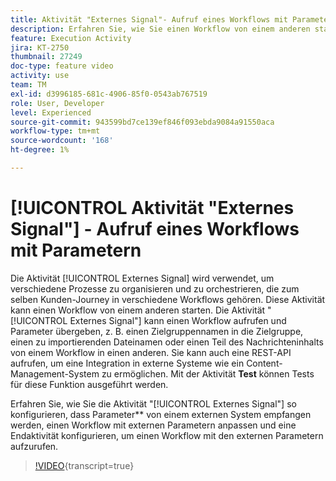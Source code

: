 ```yaml
---
title: Aktivität "Externes Signal"- Aufruf eines Workflows mit Parametern
description: Erfahren Sie, wie Sie einen Workflow von einem anderen starten, um komplexere Journey zu unterstützen und gleichzeitig in der Lage sind, Probleme besser zu überwachen und besser auf sie zu reagieren.
feature: Execution Activity
jira: KT-2750
thumbnail: 27249
doc-type: feature video
activity: use
team: TM
exl-id: d3996185-681c-4906-85f0-0543ab767519
role: User, Developer
level: Experienced
source-git-commit: 943599bd7ce139ef846f093ebda9084a91550aca
workflow-type: tm+mt
source-wordcount: '168'
ht-degree: 1%

---
```



# [!UICONTROL Aktivität &quot;Externes Signal&quot;] - Aufruf eines Workflows mit Parametern

Die Aktivität [!UICONTROL Externes Signal] wird verwendet, um verschiedene Prozesse zu organisieren und zu orchestrieren, die zum selben Kunden-Journey in verschiedene Workflows gehören. Diese Aktivität kann einen Workflow von einem anderen starten. Die Aktivität &quot;[!UICONTROL Externes Signal&quot;] kann einen Workflow aufrufen und Parameter übergeben, z. B. einen Zielgruppennamen in die Zielgruppe, einen zu importierenden Dateinamen oder einen Teil des Nachrichteninhalts von einem Workflow in einen anderen. Sie kann auch eine REST-API aufrufen, um eine Integration in externe Systeme wie ein Content-Management-System zu ermöglichen. Mit der Aktivität **Test** können Tests für diese Funktion ausgeführt werden.

Erfahren Sie, wie Sie die Aktivität &quot;[!UICONTROL Externes Signal&quot;] so konfigurieren, dass Parameter** von einem externen System empfangen werden, einen Workflow mit externen Parametern anpassen und eine Endaktivität konfigurieren, um einen Workflow mit den externen Parametern aufzurufen.

>[!VIDEO](https://video.tv.adobe.com/v/27249/?learn=on){transcript=true}
